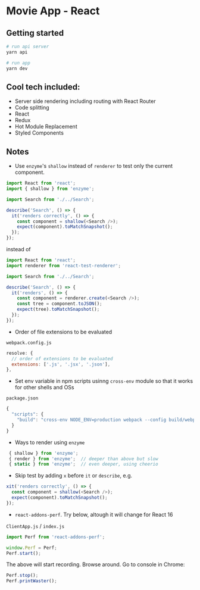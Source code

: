 # Movie App - React

[gh-page]: http://btholt.github.io/complete-intro-to-react/

## Getting started

```sh
# run api server
yarn api

# run app
yarn dev
```

## Cool tech included:

- Server side rendering including routing with React Router
- Code splitting
- React
- Redux
- Hot Module Replacement
- Styled Components

## Notes

- Use `enzyme`'s `shallow` instead of `renderer` to test only the current component.

```javascript
import React from 'react';
import { shallow } from 'enzyme';

import Search from './../Search';

describe('Search', () => {
  it('renders correctly', () => {
    const component = shallow(<Search />);
    expect(component).toMatchSnapshot();
  });
});
```

instead of

```javascript
import React from 'react';
import renderer from 'react-test-renderer';

import Search from './../Search';

describe('Search', () => {
  it('renders', () => {
    const component = renderer.create(<Search />);
    const tree = component.toJSON();
    expect(tree).toMatchSnapshot();
  });
});
```


- Order of file extensions to be evaluated

`webpack.config.js`

```javascript
resolve: {
  // order of extensions to be evaluated
  extensions: ['.js', '.jsx', '.json'],
},
```

- Set env variable in npm scripts usinng `cross-env` module so that it works for other shells and OSs

`package.json`

```javascript
{
  "scripts": {
    "build": "cross-env NODE_ENV=production webpack --config build/webpack.config.prod.js"
  }
}
```

- Ways to render using `enzyme`

```javascript
 { shallow } from 'enzyme';
 { render } from 'enzyme';  // deeper than above but slow
 { static } from 'enzyme';  // even deeper, using cheerio
```

- Skip test by adding `x` before `it` or `describe`, e.g.

```javascript
xit('renders correctly', () => {
  const component = shallow(<Search />);
  expect(component).toMatchSnapshot();
});
```

- `react-addons-perf`. Try below, altough it will change for React 16

`ClientApp.js` / `index.js`

```javascript
import Perf from 'react-addons-perf';

window.Perf = Perf;
Perf.start();
```

The above will start recording. Browse around. Go to console in Chrome:
```javascript
Perf.stop();
Perf.printWaster();
```
